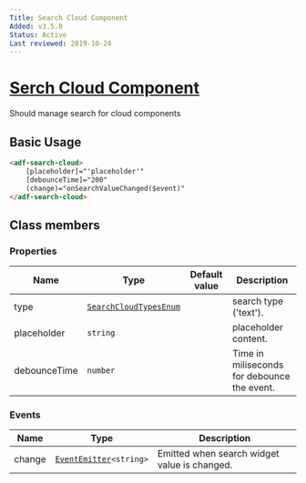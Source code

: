 ```yaml
---
Title: Search Cloud Component
Added: v3.5.0
Status: Active
Last reviewed: 2019-10-24
---
```


# [Serch Cloud Component](../../../lib/core/search-cloud/search-cloud.component.ts "Defined in pagination.component.ts")

Should manage search for cloud components

## Basic Usage

```html
<adf-search-cloud>
    [placeholder]="'placeholder'"
    [debounceTime]="200"
    (change)="onSearchValueChanged($event)"
</adf-search-cloud>
```

## Class members

### Properties 

| Name | Type | Default value | Description |
| ---- | ---- | ------------- | ----------- |
| type | [`SearchCloudTypesEnum`](../../../lib/core/models/search-cloud.model.ts) |  | search type ('text'). |
| placeholder | `string` |  | placeholder content. |
| debounceTime | `number` |  | Time in miliseconds for debounce the event. |

### Events

| Name | Type | Description |
| ---- | ---- | ----------- |
| change | [`EventEmitter`](https://angular.io/api/core/EventEmitter)`<string>` | Emitted when search widget value is changed. |
